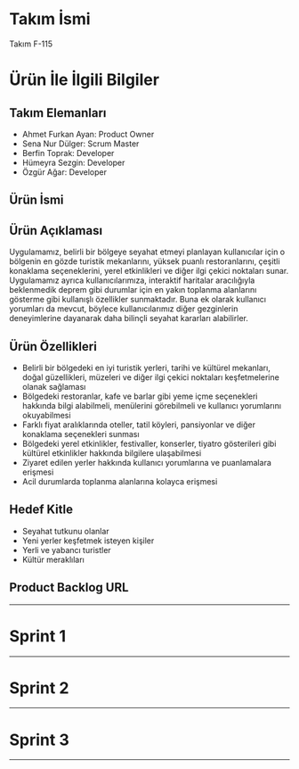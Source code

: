 # **Takım İsmi**

Takım F-115

# Ürün İle İlgili Bilgiler


## Takım Elemanları

- Ahmet Furkan Ayan: Product Owner
- Sena Nur Dülger: Scrum Master
- Berfin Toprak: Developer
- Hümeyra Sezgin: Developer
- Özgür Ağar: Developer

## Ürün İsmi


## Ürün Açıklaması
Uygulamamız, belirli bir bölgeye seyahat etmeyi planlayan kullanıcılar için o bölgenin en gözde turistik mekanlarını, yüksek puanlı restoranlarını, çeşitli konaklama seçeneklerini, yerel etkinlikleri ve diğer ilgi çekici noktaları sunar. Uygulamamız ayrıca kullanıcılarımıza, interaktif haritalar aracılığıyla beklenmedik deprem gibi durumlar için en yakın toplanma alanlarını gösterme gibi kullanışlı özellikler sunmaktadır. Buna ek olarak kullanıcı yorumları da mevcut, böylece kullanıcılarımız diğer gezginlerin deneyimlerine dayanarak daha bilinçli seyahat kararları alabilirler.

## Ürün Özellikleri
- Belirli bir bölgedeki en iyi turistik yerleri, tarihi ve kültürel mekanları, doğal güzellikleri, müzeleri ve diğer ilgi çekici noktaları keşfetmelerine olanak sağlaması
- Bölgedeki restoranlar, kafe ve barlar gibi yeme içme seçenekleri hakkında bilgi alabilmeli, menülerini görebilmeli ve kullanıcı yorumlarını okuyabilmesi
- Farklı fiyat aralıklarında oteller, tatil köyleri, pansiyonlar ve diğer konaklama seçenekleri sunması
- Bölgedeki yerel etkinlikler, festivaller, konserler, tiyatro gösterileri gibi kültürel etkinlikler hakkında bilgilere ulaşabilmesi
- Ziyaret edilen yerler hakkında kullanıcı yorumlarına ve puanlamalara erişmesi
- Acil durumlarda toplanma alanlarına kolayca erişmesi

## Hedef Kitle
- Seyahat tutkunu olanlar
- Yeni yerler keşfetmek isteyen kişiler
- Yerli ve yabancı turistler
- Kültür meraklıları
  

## Product Backlog URL


---

# Sprint 1

---

# Sprint 2


---

# Sprint 3

---
